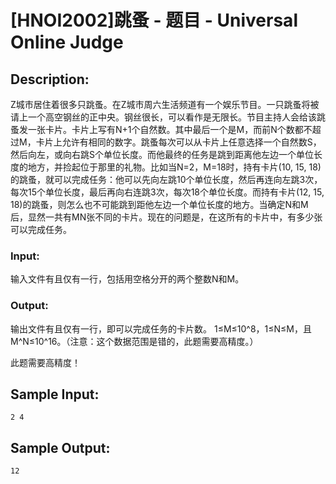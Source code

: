 # [HNOI2002]跳蚤 - 题目 - Universal Online Judge

## Description: 

Z城市居住着很多只跳蚤。在Z城市周六生活频道有一个娱乐节目。一只跳蚤将被请上一个高空钢丝的正中央。钢丝很长，可以看作是无限长。节目主持人会给该跳蚤发一张卡片。卡片上写有N+1个自然数。其中最后一个是M，而前N个数都不超过M，卡片上允许有相同的数字。跳蚤每次可以从卡片上任意选择一个自然数S，然后向左，或向右跳S个单位长度。而他最终的任务是跳到距离他左边一个单位长度的地方，并捡起位于那里的礼物。比如当N=2，M=18时，持有卡片(10, 15, 18)的跳蚤，就可以完成任务：他可以先向左跳10个单位长度，然后再连向左跳3次，每次15个单位长度，最后再向右连跳3次，每次18个单位长度。而持有卡片(12, 15, 18)的跳蚤，则怎么也不可能跳到距他左边一个单位长度的地方。当确定N和M后，显然一共有MN张不同的卡片。现在的问题是，在这所有的卡片中，有多少张可以完成任务。 

### Input: 

输入文件有且仅有一行，包括用空格分开的两个整数N和M。 

### Output: 

输出文件有且仅有一行，即可以完成任务的卡片数。 1≤M≤10^8，1≤N≤M，且M^N≤10^16。（注意：这个数据范围是错的，此题需要高精度。）

此题需要高精度！


## Sample Input: 
```
2 4
```

## Sample Output: 
```
12
```

